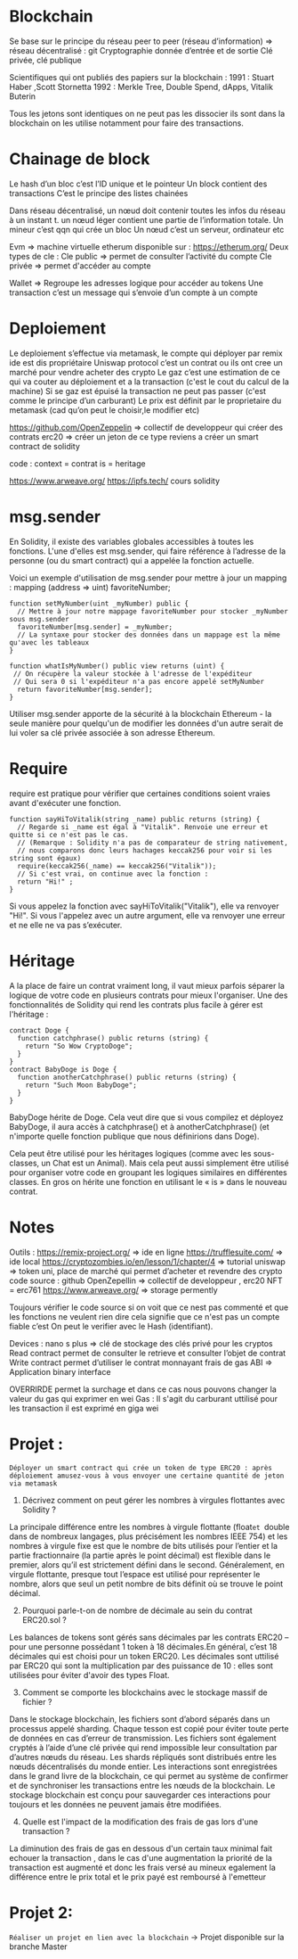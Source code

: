 # Blockchain

Se base sur le principe du réseau peer to peer (réseau d’information) => réseau décentralisé : git 
Cryptographie donnée d’entrée et de sortie 
Clé privée, clé publique 

Scientifiques qui ont publiés des papiers sur la blockchain :
	1991 : Stuart Haber ,Scott Stornetta 
1992 : Merkle Tree, Double Spend, dApps, Vitalik Buterin 

Tous les jetons sont identiques on ne peut pas les dissocier ils sont dans la blockchain on les utilise notamment pour faire des transactions.

# Chainage de block

Le hash d’un bloc c’est l’ID unique et le pointeur 
Un block contient des transactions 
C’est le principe des listes chainées 

Dans réseau décentralisé, un nœud doit contenir toutes les infos du réseau à un instant t. un nœud léger contient une partie de l’information totale.
Un mineur c’est qqn qui crée un bloc 
Un nœud c’est un serveur, ordinateur etc

Evm => machine virtuelle etherum disponible sur : https://etherum.org/
Deux types de cle :
Cle public =>  permet de consulter l’activité du compte
Cle privée => permet d'accéder au compte

Wallet => Regroupe les adresses logique pour accéder au tokens
Une transaction c’est un message qui s’envoie d’un compte à un compte 

# Deploiement 

Le deploiement s’effectue via metamask, le compte qui déployer par remix ide est dis propriétaire
Uniswap protocol c’est un contrat ou ils ont cree un marché pour vendre acheter des crypto 
Le gaz c’est une estimation de ce qui va couter au déploiement et a la transaction (c'est le cout du calcul de la machine)
Si se gaz est épuisé la transaction ne peut pas passer (c'est comme le principe d’un carburant)
Le prix est définit par le proprietaire du metamask (cad qu’on peut le choisir,le modifier etc)

https://github.com/OpenZeppelin => collectif de developpeur qui créer des contrats 
erc20 => créer un jeton de ce type reviens a créer un smart contract de solidity 

code : 
context = contrat
is = heritage 

https://www.arweave.org/
https://ipfs.tech/
cours solidity 

# msg.sender
En Solidity, il existe des variables globales accessibles à toutes les fonctions.
L'une d'elles est msg.sender, qui faire référence à l’adresse de la personne (ou du smart contract) qui a appelée la fonction actuelle.

Voici un exemple d'utilisation de msg.sender pour mettre à jour un mapping : 
mapping (address => uint) favoriteNumber;
```
function setMyNumber(uint _myNumber) public {
  // Mettre à jour notre mappage favoriteNumber pour stocker _myNumber sous msg.sender 
  favoriteNumber[msg.sender] = _myNumber;
  // La syntaxe pour stocker des données dans un mappage est la même qu'avec les tableaux
}

function whatIsMyNumber() public view returns (uint) {
 // On récupère la valeur stockée à l'adresse de l'expéditeur
 // Qui sera 0 si l'expéditeur n'a pas encore appelé setMyNumber
  return favoriteNumber[msg.sender];
}
```

Utiliser msg.sender apporte de la sécurité à la blockchain Ethereum - la seule manière pour quelqu'un de modifier les données d'un autre serait de lui voler sa clé privée associée à son adresse Ethereum.


# Require
require est pratique pour vérifier que certaines conditions soient vraies avant d'exécuter une fonction.

```
function sayHiToVitalik(string _name) public returns (string) {
  // Regarde si _name est égal à "Vitalik". Renvoie une erreur et quitte si ce n'est pas le cas.
  // (Remarque : Solidity n'a pas de comparateur de string nativement,
  // nous comparons donc leurs hachages keccak256 pour voir si les string sont égaux)
  require(keccak256(_name) == keccak256("Vitalik"));
  // Si c'est vrai, on continue avec la fonction :
  return "Hi!" ;                                                                        
}
```

Si vous appelez la fonction avec sayHiToVitalik("Vitalik"), elle va renvoyer "Hi!". Si vous l'appelez avec un autre argument, elle va renvoyer une erreur et ne elle ne va pas s’exécuter.

# Héritage

A la place de faire un contrat vraiment long, il vaut mieux parfois séparer la logique de votre code en plusieurs contrats pour mieux l'organiser.
Une des fonctionnalités de Solidity qui rend les contrats plus facile à gérer est l'héritage :
```
contract Doge {
  function catchphrase() public returns (string) {
    return "So Wow CryptoDoge";
  }
}
contract BabyDoge is Doge {
  function anotherCatchphrase() public returns (string) {
    return "Such Moon BabyDoge";
  }
}
```
BabyDoge hérite de Doge. Cela veut dire que si vous compilez et déployez BabyDoge, il aura accès à catchphrase() et à anotherCatchphrase() (et n'importe quelle fonction publique que nous définirions dans Doge).

Cela peut être utilisé pour les héritages logiques (comme avec les sous-classes, un Chat est un Animal). Mais cela peut aussi simplement être utilisé pour organiser votre code en groupant les logiques similaires en différentes classes. En gros on hérite une fonction en utilisant le « is » dans le nouveau contrat.

# Notes

Outils :  https://remix-project.org/ => ide en ligne
https://trufflesuite.com/ => ide local 
https://cryptozombies.io/en/lesson/1/chapter/4 => tutorial 
uniswap => token uni, place de marché qui permet d’acheter et revendre des crypto 
code source : github 
OpenZepellin => collectif de developpeur , erc20 
NFT = erc761 
https://www.arweave.org/ => storage permently

Toujours vérifier le code source si on voit que ce nest pas commenté et que les fonctions ne veulent rien dire cela signifie que ce n'est pas un compte fiable c’est On peut le verifier avec le Hash (identifiant).

Devices : nano s plus => clé de stockage des clés privé pour les cryptos
Read contract permet de consulter le retrieve et consulter l’objet de contrat 
Write contract permet d’utiliser le contrat monnayant frais de gas 
ABI => Application binary interface 


OVERRIRDE permet la surchage et dans ce cas nous pouvons changer la valeur du gas qui exprimer en wei 
Gas : Il s'agit du carburant uttilisé pour les transaction il est exprimé  en giga wei

# Projet :
`Déployer un smart contract qui crée un token de type ERC20 : après déploiement amusez-vous à vous envoyer une certaine quantité de jeton via metamask`

1. Décrivez comment on peut gérer les nombres à virgules flottantes avec Solidity ?

La principale différence entre les nombres à virgule flottante (float``et ``double dans de nombreux langages, plus précisément les nombres IEEE 754) et les nombres à virgule fixe est que le nombre de bits utilisés pour l’entier et la partie fractionnaire (la partie après le point décimal) est flexible dans le premier, alors qu’il est strictement défini dans le second. Généralement, en virgule flottante, presque tout l’espace est utilisé pour représenter le nombre, alors que seul un petit nombre de bits définit où se trouve le point décimal.

2. Pourquoi parle-t-on de nombre de décimale au sein du contrat ERC20.sol ?

Les balances de tokens sont gérés sans décimales par les contrats ERC20 – pour une personne possédant 1 token à 18 décimales.En général, c’est 18 décimales qui est choisi pour un token ERC20. 
Les décimales sont uttilisé par ERC20 qui sont la multiplication par des puissance de 10 : elles sont utilisées pour éviter d'avoir des types Float. 

3. Comment se comporte les blockchains avec le stockage massif de fichier ?

Dans le stockage blockchain, les fichiers sont d’abord séparés dans un processus appelé sharding. Chaque tesson est copié pour éviter toute perte de données en cas d’erreur de transmission. Les fichiers sont également cryptés à l’aide d’une clé privée qui rend impossible leur consultation par d’autres nœuds du réseau. Les shards répliqués sont distribués entre les nœuds décentralisés du monde entier. Les interactions sont enregistrées dans le grand livre de la blockchain, ce qui permet au système de confirmer et de synchroniser les transactions entre les nœuds de la blockchain. Le stockage blockchain est conçu pour sauvegarder ces interactions pour toujours et les données ne peuvent jamais être modifiées.

4. Quelle est l'impact de la modification des frais de gas lors d'une transaction ?

La diminution des frais de gas en dessous d'un certain taux minimal fait echouer la transaction , dans le cas d'une augmentation la priorité de la transaction est augmenté et donc les frais versé au mineux egalement la différence entre le prix total et le prix payé est remboursé à l'emetteur

# Projet 2:

`Réaliser un projet en lien avec la blockchain` -> Projet disponible sur la branche Master

